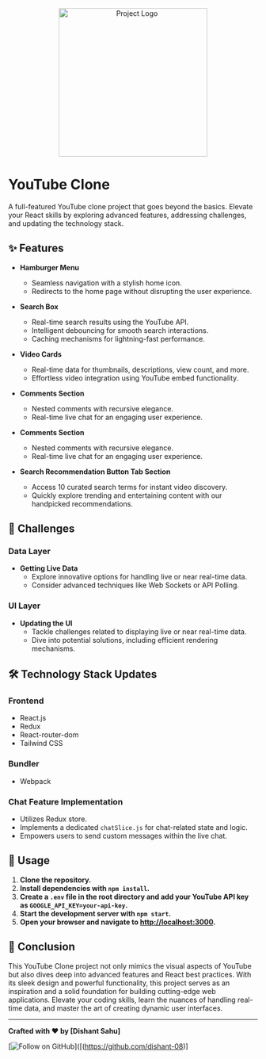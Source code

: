 <div align="center">
  <img src="https://github.com/dishant-08/myYoutube/assets/60565337/d282f6f2-b673-4f50-af6b-31518034a3ba" alt="Project Logo" width="300" height="300">
</div>

# YouTube Clone

A full-featured YouTube clone project that goes beyond the basics. Elevate your React skills by exploring advanced features, addressing challenges, and updating the technology stack.

## ✨ Features

- **Hamburger Menu**
  - Seamless navigation with a stylish home icon.
  - Redirects to the home page without disrupting the user experience.

- **Search Box**
  - Real-time search results using the YouTube API.
  - Intelligent debouncing for smooth search interactions.
  - Caching mechanisms for lightning-fast performance.

- **Video Cards**
  - Real-time data for thumbnails, descriptions, view count, and more.
  - Effortless video integration using YouTube embed functionality.

- **Comments Section**
  - Nested comments with recursive elegance.
  - Real-time live chat for an engaging user experience.

  
- **Comments Section**
  - Nested comments with recursive elegance.
  - Real-time live chat for an engaging user experience.

- **Search Recommendation Button Tab Section**
  - Access 10 curated search terms for instant video discovery.
  - Quickly explore trending and entertaining content with our handpicked recommendations.

## 🚀 Challenges

### Data Layer

- **Getting Live Data**
  - Explore innovative options for handling live or near real-time data.
  - Consider advanced techniques like Web Sockets or API Polling.

### UI Layer

- **Updating the UI**
  - Tackle challenges related to displaying live or near real-time data.
  - Dive into potential solutions, including efficient rendering mechanisms.

## 🛠️ Technology Stack Updates

### Frontend

- React.js
- Redux
- React-router-dom
- Tailwind CSS

### Bundler

- Webpack

### Chat Feature Implementation

- Utilizes Redux store.
- Implements a dedicated `chatSlice.js` for chat-related state and logic.
- Empowers users to send custom messages within the live chat.

## 🚀 Usage

1. **Clone the repository.**
2. **Install dependencies with `npm install`.**
3. **Create a `.env` file in the root directory and add your YouTube API key as `GOOGLE_API_KEY=your-api-key`.**
4. **Start the development server with `npm start`.**
5. **Open your browser and navigate to [http://localhost:3000](http://localhost:3000).**

## 🌟 Conclusion

This YouTube Clone project not only mimics the visual aspects of YouTube but also dives deep into advanced features and React best practices. With its sleek design and powerful functionality, this project serves as an inspiration and a solid foundation for building cutting-edge web applications. Elevate your coding skills, learn the nuances of handling real-time data, and master the art of creating dynamic user interfaces.

---

**Crafted with ❤️ by [Dishant Sahu]**

[![Follow on GitHub](https://img.shields.io/github/followers/your-username?label=Follow&style=social)]([(https://github.com/dishant-08)]
